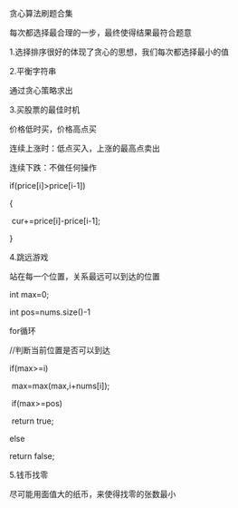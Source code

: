 贪心算法刷题合集

每次都选择最合理的一步，最终使得结果最符合题意

1.选择排序很好的体现了贪心的思想，我们每次都选择最小的值

2.平衡字符串

通过贪心策略求出

3.买股票的最佳时机

价格低时买，价格高点买

连续上涨时：低点买入，上涨的最高点卖出

连续下跌：不做任何操作

if(price[i]>price[i-1])

{

​	cur+=price[i]-price[i-1];

}

4.跳远游戏

站在每一个位置，关系最远可以到达的位置

int max=0;

int pos=nums.size()-1

for循环

//判断当前位置是否可以到达

if(max>=i)

​         max=max(max,i+nums[i]);

​		if(max>=pos)

​			return true;



else

return false;





5.钱币找零

尽可能用面值大的纸币，来使得找零的张数最小

